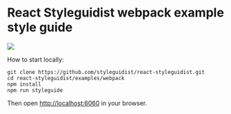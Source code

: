 # React Styleguidist webpack example style guide

![](https://d3vv6lp55qjaqc.cloudfront.net/items/0U313M3L0p120g2Y1y3J/Image%202016-04-12%20at%207.25.03%20PM.png)

How to start locally:

```
git clone https://github.com/styleguidist/react-styleguidist.git
cd react-styleguidist/examples/webpack
npm install
npm run styleguide
```

Then open [http://localhost:6060](http://localhost:6060) in your browser.
